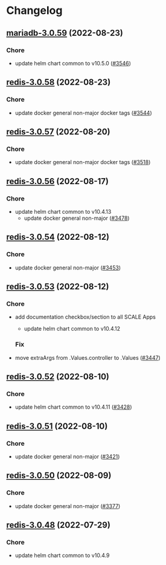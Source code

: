 # Changelog




## [mariadb-3.0.59](https://github.com/truecharts/charts/compare/mariadb-3.0.58...mariadb-3.0.59) (2022-08-23)

### Chore

- update helm chart common to v10.5.0 ([#3546](https://github.com/truecharts/charts/issues/3546))




## [redis-3.0.58](https://github.com/truecharts/charts/compare/redis-3.0.57...redis-3.0.58) (2022-08-23)

### Chore

- update docker general non-major docker tags ([#3544](https://github.com/truecharts/charts/issues/3544))




## [redis-3.0.57](https://github.com/truecharts/charts/compare/redis-3.0.56...redis-3.0.57) (2022-08-20)

### Chore

- update docker general non-major docker tags ([#3518](https://github.com/truecharts/charts/issues/3518))




## [redis-3.0.56](https://github.com/truecharts/charts/compare/redisinsight-0.0.16...redis-3.0.56) (2022-08-17)

### Chore

- update helm chart common to v10.4.13
  - update docker general non-major ([#3478](https://github.com/truecharts/charts/issues/3478))




## [redis-3.0.54](https://github.com/truecharts/charts/compare/redis-3.0.53...redis-3.0.54) (2022-08-12)

### Chore

- update docker general non-major ([#3453](https://github.com/truecharts/charts/issues/3453))




## [redis-3.0.53](https://github.com/truecharts/charts/compare/redis-3.0.52...redis-3.0.53) (2022-08-12)

### Chore

- add documentation checkbox/section to all SCALE Apps
  - update helm chart common to v10.4.12

  ### Fix

- move extraArgs from .Values.controller to .Values ([#3447](https://github.com/truecharts/charts/issues/3447))




## [redis-3.0.52](https://github.com/truecharts/charts/compare/redis-3.0.51...redis-3.0.52) (2022-08-10)

### Chore

- update helm chart common to v10.4.11 ([#3428](https://github.com/truecharts/charts/issues/3428))




## [redis-3.0.51](https://github.com/truecharts/charts/compare/redis-3.0.50...redis-3.0.51) (2022-08-10)

### Chore

- update docker general non-major ([#3421](https://github.com/truecharts/charts/issues/3421))




## [redis-3.0.50](https://github.com/truecharts/charts/compare/tubearchivist-redisjson-0.0.15...redis-3.0.50) (2022-08-09)

### Chore

- update docker general non-major ([#3377](https://github.com/truecharts/charts/issues/3377))





## [redis-3.0.48](https://github.com/truecharts/apps/compare/redis-3.0.47...redis-3.0.48) (2022-07-29)

### Chore

- update helm chart common to v10.4.9

